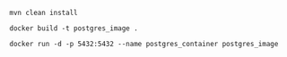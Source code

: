 `mvn clean install`

`docker build -t postgres_image .`

`docker run -d -p 5432:5432 --name postgres_container postgres_image`